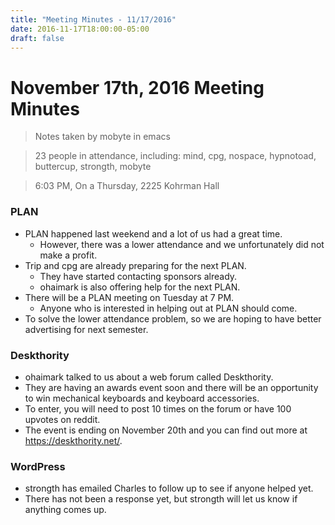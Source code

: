 ```yaml
---
title: "Meeting Minutes - 11/17/2016"
date: 2016-11-17T18:00:00-05:00
draft: false
---
```


# November 17th, 2016 Meeting Minutes
> Notes taken by mobyte in emacs

> 23 people in attendance, including: mind, cpg, nospace, hypnotoad, buttercup, strongth, mobyte

> 6:03 PM, On a Thursday, 2225 Kohrman Hall

### PLAN
- PLAN happened last weekend and a lot of us had a great time.
  - However, there was a lower attendance and we unfortunately did not make a profit.
- Trip and cpg are already preparing for the next PLAN.
  - They have started contacting sponsors already.
  - ohaimark is also offering help for the next PLAN.
- There will be a PLAN meeting on Tuesday at 7 PM.
  - Anyone who is interested in helping out at PLAN should come.
- To solve the lower attendance problem, so we are hoping to have better advertising for next semester.

### Deskthority
- ohaimark talked to us about a web forum called Deskthority.
- They are having an awards event soon and there will be an opportunity to win mechanical keyboards and keyboard accessories.
- To enter, you will need to post 10 times on the forum or have 100 upvotes on reddit.
- The event is ending on November 20th and you can find out more at https://deskthority.net/.

### WordPress
- strongth has emailed Charles to follow up to see if anyone helped yet. 
- There has not been a response yet, but strongth will let us know if anything comes up.

